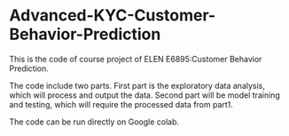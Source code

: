 # Advanced-KYC-Customer-Behavior-Prediction
This is the code of course project of ELEN E6895:Customer Behavior Prediction.

The code include two parts. First part is the exploratory data analysis, which will  process and output the data. Second part will be model training and testing, which will require the processed data from part1.

The code can be run directly on Google colab.
